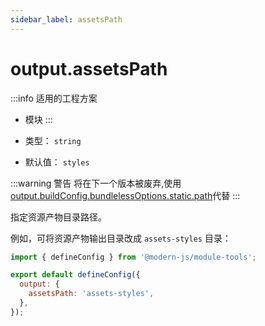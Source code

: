 ```yaml
---
sidebar_label: assetsPath
---
```


# output.assetsPath

:::info 适用的工程方案
* 模块
:::

* 类型： `string`
* 默认值： `styles`

:::warning 警告
将在下一个版本被废弃,使用[output.buildConfig.bundlelessOptions.static.path](/docs/apis/config/output/build-config/bundleless-options#path-1)代替
:::

指定资源产物目录路径。

例如，可将资源产物输出目录改成 `assets-styles` 目录：

```js title="modern.config.js"
import { defineConfig } from '@modern-js/module-tools';

export default defineConfig({
  output: {
    assetsPath: 'assets-styles',
  },
});
```
